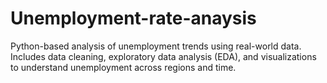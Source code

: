 # Unemployment-rate-anaysis
Python-based analysis of unemployment trends using real-world data. Includes data cleaning, exploratory data analysis (EDA), and visualizations to understand unemployment across regions and time.
